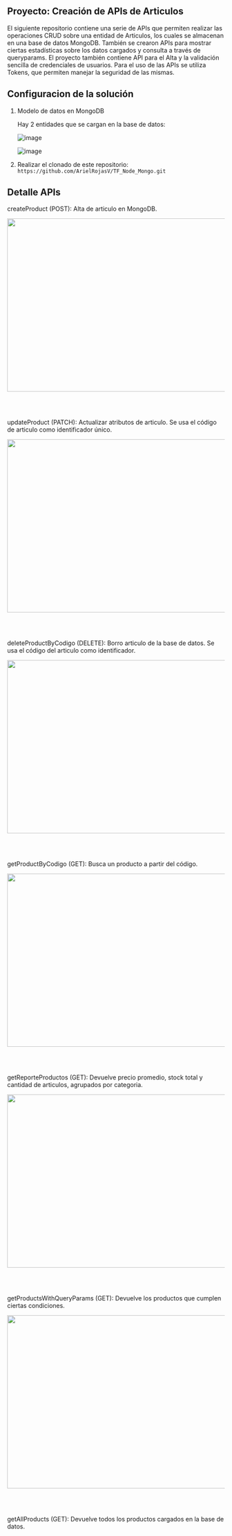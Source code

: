 ## Proyecto: Creación de APIs de Articulos

El siguiente repositorio contiene una serie de APIs que permiten realizar las operaciones CRUD sobre una entidad de Articulos, los cuales se almacenan en una base de datos MongoDB. 
También se crearon APIs para mostrar ciertas estadísticas sobre los datos cargados y consulta a través de queryparams. 
El proyecto también contiene API para el Alta y la validación sencilla de credenciales de usuarios.
Para el uso de las APIs se utiliza Tokens, que permiten manejar la seguridad de las mismas.

## Configuracion de la solución


1. Modelo de datos en MongoDB

   Hay 2 entidades que se cargan en la base de datos:

   ![image](https://github.com/user-attachments/assets/5c2ce129-09a9-435e-97f4-c8829e27a006)

   ![image](https://github.com/user-attachments/assets/e76c5378-633e-4906-b1b4-76b609822085)



2. Realizar el clonado de este repositorio:
`https://github.com/ArielRojasV/TF_Node_Mongo.git`

## Detalle APIs

createProduct (POST): Alta de articulo en MongoDB.

<img src="https://github.com/user-attachments/assets/9c6b3679-10c8-4ef2-8806-bb63900c2ff3" width="600" height="400">

<br/><br/>

updateProduct (PATCH): Actualizar atributos de articulo. Se usa el código de articulo como identificador único.

<img src="https://github.com/user-attachments/assets/4082db69-325a-4b69-b306-7efa9746fb60" width="600" height="400">

<br/><br/>

deleteProductByCodigo (DELETE): Borro articulo de la base de datos. Se usa el código del articulo como identificador.

<img src="https://github.com/user-attachments/assets/99dd73e1-3b4f-4305-a348-e2ce70020923" width="600" height="400">

<br/><br/>

getProductByCodigo (GET): Busca un producto a partir del código.

<img src="https://github.com/user-attachments/assets/857163e1-e1ee-443f-889b-42705015da04" width="600" height="400">

<br/><br/>

getReporteProductos (GET): Devuelve precio promedio, stock total y cantidad de articulos, agrupados por categoria.

<img src="https://github.com/user-attachments/assets/c6fe81fb-be65-4841-97cb-7b72fd0b7f3d" width="600" height="400">

<br/><br/>

getProductsWithQueryParams (GET): Devuelve los productos que cumplen ciertas condiciones.

<img src="https://github.com/user-attachments/assets/6c5ff7f9-cf4e-4b58-83a7-77dad8cfd3ed" width="600" height="400">

<br/><br/>

getAllProducts (GET): Devuelve todos los productos cargados en la base de datos.



